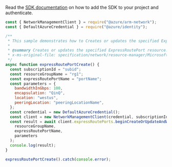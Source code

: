 Read the [SDK documentation](https://github.com/Azure/azure-sdk-for-js/blob/%40azure%2Farm-network_28.0.0/sdk/network/arm-network/README.md) on how to add the SDK to your project and authenticate.

```javascript
const { NetworkManagementClient } = require("@azure/arm-network");
const { DefaultAzureCredential } = require("@azure/identity");

/**
 * This sample demonstrates how to Creates or updates the specified ExpressRoutePort resource.
 *
 * @summary Creates or updates the specified ExpressRoutePort resource.
 * x-ms-original-file: specification/network/resource-manager/Microsoft.Network/stable/2021-08-01/examples/ExpressRoutePortCreate.json
 */
async function expressRoutePortCreate() {
  const subscriptionId = "subid";
  const resourceGroupName = "rg1";
  const expressRoutePortName = "portName";
  const parameters = {
    bandwidthInGbps: 100,
    encapsulation: "QinQ",
    location: "westus",
    peeringLocation: "peeringLocationName",
  };
  const credential = new DefaultAzureCredential();
  const client = new NetworkManagementClient(credential, subscriptionId);
  const result = await client.expressRoutePorts.beginCreateOrUpdateAndWait(
    resourceGroupName,
    expressRoutePortName,
    parameters
  );
  console.log(result);
}

expressRoutePortCreate().catch(console.error);
```
